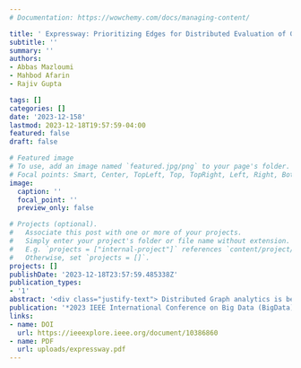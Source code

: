 ```yaml
---
# Documentation: https://wowchemy.com/docs/managing-content/

title: ' Expressway: Prioritizing Edges for Distributed Evaluation of Graph Queries'
subtitle: ''
summary: ''
authors:
- Abbas Mazloumi
- Mahbod Afarin
- Rajiv Gupta

tags: []
categories: []
date: '2023-12-158'
lastmod: 2023-12-18T19:57:59-04:00
featured: false
draft: false

# Featured image
# To use, add an image named `featured.jpg/png` to your page's folder.
# Focal points: Smart, Center, TopLeft, Top, TopRight, Left, Right, BottomLeft, Bottom, BottomRight.
image:
  caption: ''
  focal_point: ''
  preview_only: false

# Projects (optional).
#   Associate this post with one or more of your projects.
#   Simply enter your project's folder or file name without extension.
#   E.g. `projects = ["internal-project"]` references `content/project/deep-learning/index.md`.
#   Otherwise, set `projects = []`.
projects: []
publishDate: '2023-12-18T23:57:59.485338Z'
publication_types:
- '1'
abstract: '<div class="justify-text"> Distributed Graph analytics is being widely used in various domains for analyzing large real-world graphs. There have been numerous efforts to build distributed frameworks for graph analytics aimed at improving scalability. These frameworks enable the processing of huge graphs that do not fit in the memory of a single machine by imposing message-passing overhead among a cluster of multiple machines, underutilizing the available computing resources. To mitigate this, we present Expressway, a technique to identify important edges, i.e., Highways, that play a key role in delivering the results for their boundary vertices. Expressway first runs the queries using only Highways, reducing the number of edges that needed to be processed during the execution of a graph query significantly. Thus, it can be accomplished in each machine separately in the cluster, avoiding the message-passing overheads. Then Expressway takes the results from running the query on Highways and initializes the vertices to these values, enabling faster convergence of graph algorithms. Our experiments show applying Expressway on the state-of-the-art frameworks results in up to   speedup over the single-query framework and up to   speedup over the framework to run a batch of concurrent graph queries.</div>'
publication: '*2023 IEEE International Conference on Big Data (BigData)*'
links:
- name: DOI
  url: https://ieeexplore.ieee.org/document/10386860
- name: PDF
  url: uploads/expressway.pdf
---
```


<style>
  .justify-text {
    text-align: justify;
  }
</style>